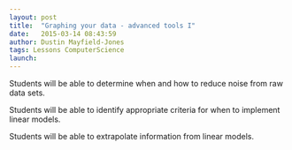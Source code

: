 ```yaml
---
layout: post
title:  "Graphing your data - advanced tools I"
date:   2015-03-14 08:43:59
author: Dustin Mayfield-Jones
tags: Lessons ComputerScience
launch: 
---
```

Students will be able to determine when and how to reduce noise from raw data sets.

Students will be able to identify appropriate criteria for when to implement linear models. 

Students will be able to extrapolate information from linear models.
